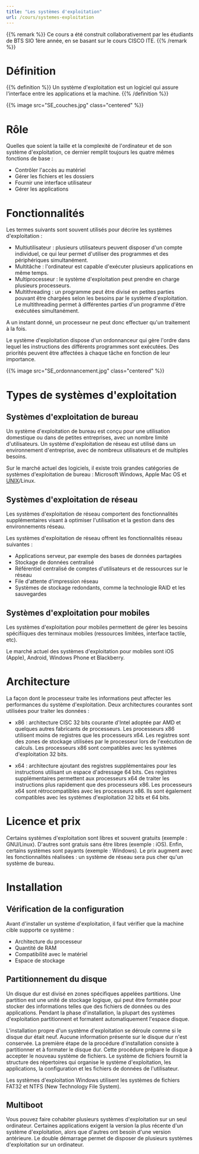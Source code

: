 ```yaml
---
title: "Les systèmes d'exploitation"
url: /cours/systemes-exploitation
---
```


{{% remark %}}
Ce cours a été construit collaborativement par les étudiants de BTS SIO 1ère année, en se basant sur le cours CISCO ITE.
{{% /remark %}}

# Définition

{{% definition %}}
Un système d'exploitation est un logiciel qui assure l'interface entre les applications et la machine.
{{% /definition %}}

{{% image src="SE_couches.jpg" class="centered" %}}

# Rôle

Quelles que soient la taille et la complexité de l'ordinateur et de son système d'exploitation, ce dernier remplit toujours les quatre mêmes fonctions de base :

* Contrôler l'accès au matériel
* Gérer les fichiers et les dossiers
* Fournir une interface utilisateur
* Gérer les applications

# Fonctionnalités 

Les termes suivants sont souvent utilisés pour décrire les systèmes d'exploitation :

* Multiutilisateur : plusieurs utilisateurs peuvent disposer d'un compte individuel, ce qui leur permet d'utiliser des programmes et des périphériques simultanément.
* Multitâche : l'ordinateur est capable d'exécuter plusieurs applications en même temps.
* Multiprocesseur : le système d'exploitation peut prendre en charge plusieurs processeurs.
* Multithreading : un programme peut être divisé en petites parties pouvant être chargées selon les besoins par le système d'exploitation. Le multithreading permet à différentes parties d'un programme d'être exécutées simultanément.

A un instant donné, un processeur ne peut donc effectuer qu'un traitement à la fois. 

Le système d'exploitation dispose d'un ordonnanceur qui gère l'ordre dans lequel les instructions des différents programmes sont exécutées. Des priorités peuvent être affectées à chaque tâche en fonction de leur importance.

{{% image src="SE_ordonnancement.jpg" class="centered" %}}

# Types de systèmes d'exploitation

## Systèmes d'exploitation de bureau

Un système d'exploitation de bureau est conçu pour une utilisation domestique ou dans de petites entreprises, avec un nombre limité d'utilisateurs. Un système d'exploitation de réseau est utilisé dans un environnement d'entreprise, avec de nombreux utilisateurs et de multiples besoins.

Sur le marché actuel des logiciels, il existe trois grandes catégories de systèmes d'exploitation de bureau : Microsoft Windows, Apple Mac OS et [UNIX](http://fr.wikipedia.org/wiki/Unix)/Linux. 

## Systèmes d'exploitation de réseau

Les systèmes d'exploitation de réseau comportent des fonctionnalités supplémentaires visant à optimiser l'utilisation et la gestion dans des environnements réseau.

Les systèmes d'exploitation de réseau offrent les fonctionnalités réseau suivantes :

* Applications serveur, par exemple des bases de données partagées
* Stockage de données centralisé
* Référentiel centralisé de comptes d'utilisateurs et de ressources sur le réseau
* File d'attente d'impression réseau
* Systèmes de stockage redondants, comme la technologie RAID et les sauvegardes

## Systèmes d'exploitation pour mobiles

Les systèmes d'exploitation pour mobiles permettent de gérer les besoins spécifiiques des terminaux mobiles (ressources limitées, interface tactile, etc).

Le marché actuel des systèmes d'exploitation pour mobiles sont iOS (Apple), Android, Windows Phone et Blackberry.

# Architecture

La façon dont le processeur traite les informations peut affecter les performances du système d'exploitation. Deux architectures courantes sont utilisées pour traiter les données :

* x86 : architecture CISC 32 bits courante d'Intel adoptée par AMD et quelques autres fabricants de processeurs. Les processeurs x86 utilisent moins de registres que les processeurs x64. Les registres sont des zones de stockage utilisées par le processeur lors de l'exécution de calculs. Les processeurs x86 sont compatibles avec les systèmes d'exploitation 32 bits.

* x64 : architecture ajoutant des registres supplémentaires pour les instructions utilisant un espace d'adressage 64 bits. Ces registres supplémentaires permettent aux processeurs x64 de traiter les instructions plus rapidement que des processeurs x86. Les processeurs x64 sont rétrocompatibles avec les processeurs x86. Ils sont également compatibles avec les systèmes d'exploitation 32 bits et 64 bits.

# Licence et prix

Certains systèmes d'exploitation sont libres et souvent gratuits (exemple : GNU/Linux). D'autres sont gratuis sans être libres (exemple : iOS). Enfin, certains systèmes sont payants (exemple : Windows). Le prix augment avec les fonctionnalités réalisées : un système de réseau sera pus cher qu'un système de bureau.

# Installation

## Vérification de la configuration

Avant d'installer un système d'exploitation, il faut vérifier que la machine cible supporte ce système :

* Architecture du processeur
* Quantité de RAM
* Compatibilité avec le matériel
* Espace de stockage

## Partitionnement du disque

Un disque dur est divisé en zones spécifiques appelées partitions. Une partition est une unité de stockage logique, qui peut être formatée pour stocker des informations telles que des fichiers de données ou des applications. Pendant la phase d'installation, la plupart des systèmes d'exploitation partitionnent et formatent automatiquement l'espace disque.

L'installation propre d'un système d'exploitation se déroule comme si le disque dur était neuf. Aucune information présente sur le disque dur n'est conservée. La première étape de la procédure d'installation consiste à partitionner et à formater le disque dur. Cette procédure prépare le disque à accepter le nouveau système de fichiers. Le système de fichiers fournit la structure des répertoires qui organise le système d'exploitation, les applications, la configuration et les fichiers de données de l'utilisateur.

Les systèmes d'exploitation Windows utilisent les systèmes de fichiers FAT32 et NTFS (New Technology File System).

## Multiboot

Vous pouvez faire cohabiter plusieurs systèmes d'exploitation sur un seul ordinateur. Certaines applications exigent la version la plus récente d'un système d'exploitation, alors que d'autres ont besoin d'une version antérieure. Le double démarrage permet de disposer de plusieurs systèmes d'exploitation sur un ordinateur.

